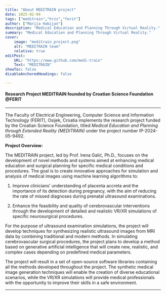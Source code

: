 ```yaml
---
title: "About MEDITRAIN project" 
date: 2025-02-04
tags: ["meditrain","hrzz","ferit"]
author: ["Marija Habijan"]
description: "Medical Education and Planning Through Virtual Reality."
summary: "Medical Education and Planning Through Virtual Reality."
cover:
    image: "meditrain_project.png"
    alt: "MEDITRAIN team"
    relative: true
editPost:
    URL: "https://www.github.com/medi-train"
    Text: "MEDITRAIN"
showToc: false
disableAnchoredHeadings: false

---
```



#### Research Project MEDITRAIN founded by Croatian Science Foundation @FERIT

---

The Faculty of Electrical Engineering, Computer Science and Information Technology (FERIT), Osijek, Croatia implements the research project funded by the Croatian Science Foundation, titled *Medical Education and Planning through Extended Reality (MEDITRAIN)* under the project number IP-2024-05-9492. 


**Project Overview:**

The MEDITRAIN project, led by Prof. Irena Galić, Ph.D., focuses on the development of novel methods and systems aimed at enhancing medical education and surgical planning for specific medical conditions and procedures. The goal is to create innovative approaches for simulation and analysis of medical images using machine learning algorithms to:

1. Improve clinicians’ understanding of placenta accreta and the importance of its detection during pregnancy, with the aim of reducing the rate of missed diagnoses during prenatal ultrasound examinations.

2. Enhance the feasibility and quality of cerebrovascular interventions through the development of detailed and realistic VR/XR simulations of specific neurosurgical procedures.

For the purpose of ultrasound examination simulations, the project will develop techniques for synthesizing realistic ultrasound images from MRI data by combining traditional and modern methods. In simulating cerebrovascular surgical procedures, the project plans to develop a method based on generative artificial intelligence that will create new, realistic, and complex cases depending on predefined medical parameters.

The project will result in a set of open-source software libraries containing all the methods developed throughout the project. The synthetic medical image generation techniques will enable the creation of diverse educational scenarios, while the VR/XR simulations will provide medical professionals with the opportunity to improve their skills in a safe environment.

---

